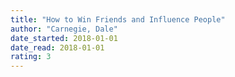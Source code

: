 ```yaml
---
title: "How to Win Friends and Influence People"
author: "Carnegie, Dale"
date_started: 2018-01-01
date_read: 2018-01-01
rating: 3
---
```


